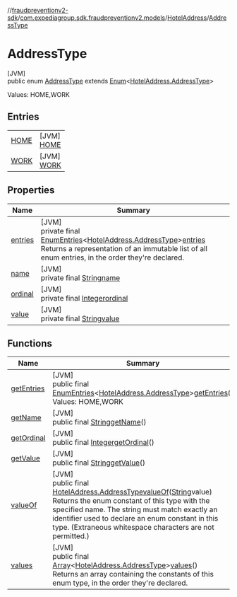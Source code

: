 //[fraudpreventionv2-sdk](../../../../index.md)/[com.expediagroup.sdk.fraudpreventionv2.models](../../index.md)/[HotelAddress](../index.md)/[AddressType](index.md)

# AddressType

[JVM]\
public enum [AddressType](index.md) extends [Enum](https://docs.oracle.com/javase/8/docs/api/java/lang/Enum.html)&lt;[HotelAddress.AddressType](index.md)&gt;

Values: HOME,WORK

## Entries

| | |
|---|---|
| [HOME](-h-o-m-e/index.md) | [JVM]<br>[HOME](-h-o-m-e/index.md) |
| [WORK](-w-o-r-k/index.md) | [JVM]<br>[WORK](-w-o-r-k/index.md) |

## Properties

| Name | Summary |
|---|---|
| [entries](index.md#1946411583%2FProperties%2F-173342751) | [JVM]<br>private final [EnumEntries](https://kotlinlang.org/api/latest/jvm/stdlib/kotlin.enums/-enum-entries/index.html)&lt;[HotelAddress.AddressType](index.md)&gt;[entries](index.md#1946411583%2FProperties%2F-173342751)<br>Returns a representation of an immutable list of all enum entries, in the order they're declared. |
| [name](../../-verification-type/_3_-d-s/index.md#-372974862%2FProperties%2F-173342751) | [JVM]<br>private final [String](https://docs.oracle.com/javase/8/docs/api/java/lang/String.html)[name](../../-verification-type/_3_-d-s/index.md#-372974862%2FProperties%2F-173342751) |
| [ordinal](../../-verification-type/_3_-d-s/index.md#-739389684%2FProperties%2F-173342751) | [JVM]<br>private final [Integer](https://docs.oracle.com/javase/8/docs/api/java/lang/Integer.html)[ordinal](../../-verification-type/_3_-d-s/index.md#-739389684%2FProperties%2F-173342751) |
| [value](-w-o-r-k/index.md#1683128574%2FProperties%2F-173342751) | [JVM]<br>private final [String](https://docs.oracle.com/javase/8/docs/api/java/lang/String.html)[value](-w-o-r-k/index.md#1683128574%2FProperties%2F-173342751) |

## Functions

| Name | Summary |
|---|---|
| [getEntries](get-entries.md) | [JVM]<br>public final [EnumEntries](https://kotlinlang.org/api/latest/jvm/stdlib/kotlin.enums/-enum-entries/index.html)&lt;[HotelAddress.AddressType](index.md)&gt;[getEntries](get-entries.md)()<br>Values: HOME,WORK |
| [getName](index.md#-1592892291%2FFunctions%2F-173342751) | [JVM]<br>public final [String](https://docs.oracle.com/javase/8/docs/api/java/lang/String.html)[getName](index.md#-1592892291%2FFunctions%2F-173342751)() |
| [getOrdinal](index.md#713741729%2FFunctions%2F-173342751) | [JVM]<br>public final [Integer](https://docs.oracle.com/javase/8/docs/api/java/lang/Integer.html)[getOrdinal](index.md#713741729%2FFunctions%2F-173342751)() |
| [getValue](get-value.md) | [JVM]<br>public final [String](https://docs.oracle.com/javase/8/docs/api/java/lang/String.html)[getValue](get-value.md)() |
| [valueOf](value-of.md) | [JVM]<br>public final [HotelAddress.AddressType](index.md)[valueOf](value-of.md)([String](https://docs.oracle.com/javase/8/docs/api/java/lang/String.html)value)<br>Returns the enum constant of this type with the specified name. The string must match exactly an identifier used to declare an enum constant in this type. (Extraneous whitespace characters are not permitted.) |
| [values](values.md) | [JVM]<br>public final [Array](https://kotlinlang.org/api/latest/jvm/stdlib/kotlin/-array/index.html)&lt;[HotelAddress.AddressType](index.md)&gt;[values](values.md)()<br>Returns an array containing the constants of this enum type, in the order they're declared. |
